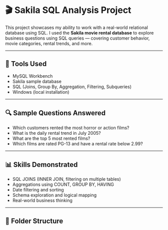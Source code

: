 # 🎬 Sakila SQL Analysis Project

This project showcases my ability to work with a real-world relational database using SQL. I used the **Sakila movie rental database** to explore business questions using SQL queries — covering customer behavior, movie categories, rental trends, and more.

---

## 🧰 Tools Used

- MySQL Workbench
- Sakila sample database
- SQL (Joins, Group By, Aggregation, Filtering, Subqueries)
- Windows (local installation)

---

## 🔍 Sample Questions Answered

- Which customers rented the most horror or action films?
- What is the daily rental trend in July 2005?
- What are the top 5 most rented films?
- Which films are rated PG-13 and have a rental rate below 2.99?

---

## 📊 Skills Demonstrated

- SQL JOINS (INNER JOIN, filtering on multiple tables)
- Aggregations using COUNT, GROUP BY, HAVING
- Date filtering and sorting
- Schema exploration and logical mapping
- Real-world business thinking

---

## 📁 Folder Structure

